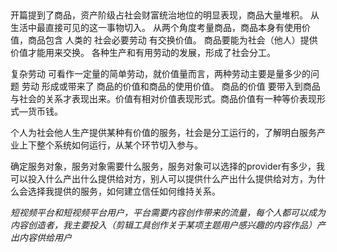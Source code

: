 ##
开篇提到了商品，资产阶级占社会财富统治地位的明显表现，商品大量堆积。
从生活中最直接可见的这一事物切入。
从两个角度考量商品，商品本身有使用价值，商品包含 人类的 社会必要劳动 有交换价值。
商品要能为社会（他人）提供价值才能用来交换。
各种生产和有用劳动的发展，形成了社会分工。

复杂劳动 可看作一定量的简单劳动，就价值量而言，两种劳动主要是量多少的问题
劳动 形成或带来了 商品的价值和商品的使用价值。
商品的价值 要带入到商品与社会的关系才表现出来。价值有相对价值表现形式。商品价值有一种等价表现形式—货币钱。

个人为社会他人生产提供某种有价值的服务，社会是分工运行的，了解明白服务产业上下整个系统如何运行，从某个环节切入参与。

确定服务对象，服务对象需要什么服务，服务对象可以选择的provider有多少，我可以投入什么产出什么提供给对方，别人可以提供什么产出什么提供给对方，为什么会选择我提供的服务，如何建立信任如何维持关系。


*短视频平台和短视频平台用户，平台需要内容创作带来的流量，每个人都可以成为内容创造者，我主要投入（剪辑工具创作关于某项主题用户感兴趣的内容作品）产出内容供给用户*


##

